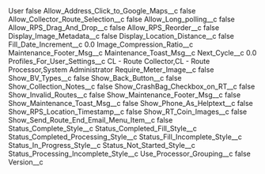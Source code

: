 <?xml version="1.0" encoding="UTF-8"?>
<CustomMetadata xmlns="http://soap.sforce.com/2006/04/metadata" xmlns:xsi="http://www.w3.org/2001/XMLSchema-instance" xmlns:xsd="http://www.w3.org/2001/XMLSchema">
    <label>User</label>
    <protected>false</protected>
    <values>
        <field>Allow_Address_Click_to_Google_Maps__c</field>
        <value xsi:type="xsd:boolean">false</value>
    </values>
    <values>
        <field>Allow_Collector_Route_Selection__c</field>
        <value xsi:type="xsd:boolean">false</value>
    </values>
    <values>
        <field>Allow_Long_polling__c</field>
        <value xsi:type="xsd:boolean">false</value>
    </values>
    <values>
        <field>Allow_RPS_Drag_And_Drop__c</field>
        <value xsi:type="xsd:boolean">false</value>
    </values>
    <values>
        <field>Allow_RPS_Reorder__c</field>
        <value xsi:type="xsd:boolean">false</value>
    </values>
    <values>
        <field>Display_Image_Metadata__c</field>
        <value xsi:type="xsd:boolean">false</value>
    </values>
    <values>
        <field>Display_Location_Distance__c</field>
        <value xsi:type="xsd:boolean">false</value>
    </values>
    <values>
        <field>Fill_Date_Increment__c</field>
        <value xsi:type="xsd:double">0.0</value>
    </values>
    <values>
        <field>Image_Compression_Ratio__c</field>
        <value xsi:nil="true"/>
    </values>
    <values>
        <field>Maintenance_Footer_Msg__c</field>
        <value xsi:nil="true"/>
    </values>
    <values>
        <field>Maintenance_Toast_Msg__c</field>
        <value xsi:nil="true"/>
    </values>
    <values>
        <field>Next_Cycle__c</field>
        <value xsi:type="xsd:double">0.0</value>
    </values>
    <values>
        <field>Profiles_For_User_Settings__c</field>
        <value xsi:type="xsd:string">CL - Route Collector,CL - Route Processor,System Administrator</value>
    </values>
    <values>
        <field>Require_Meter_Image__c</field>
        <value xsi:type="xsd:boolean">false</value>
    </values>
    <values>
        <field>Show_BV_Types__c</field>
        <value xsi:type="xsd:boolean">false</value>
    </values>
    <values>
        <field>Show_Back_Button__c</field>
        <value xsi:type="xsd:boolean">false</value>
    </values>
    <values>
        <field>Show_Collection_Notes__c</field>
        <value xsi:type="xsd:boolean">false</value>
    </values>
    <values>
        <field>Show_CrashBag_Checkbox_on_RT__c</field>
        <value xsi:type="xsd:boolean">false</value>
    </values>
    <values>
        <field>Show_Invalid_Routes__c</field>
        <value xsi:type="xsd:boolean">false</value>
    </values>
    <values>
        <field>Show_Maintenance_Footer_Msg__c</field>
        <value xsi:type="xsd:boolean">false</value>
    </values>
    <values>
        <field>Show_Maintenance_Toast_Msg__c</field>
        <value xsi:type="xsd:boolean">false</value>
    </values>
    <values>
        <field>Show_Phone_As_Helptext__c</field>
        <value xsi:type="xsd:boolean">false</value>
    </values>
    <values>
        <field>Show_RPS_Location_Timestamp__c</field>
        <value xsi:type="xsd:boolean">false</value>
    </values>
    <values>
        <field>Show_RT_Coin_Images__c</field>
        <value xsi:type="xsd:boolean">false</value>
    </values>
    <values>
        <field>Show_Send_Route_End_Email_Menu_Item__c</field>
        <value xsi:type="xsd:boolean">false</value>
    </values>
    <values>
        <field>Status_Complete_Style__c</field>
        <value xsi:nil="true"/>
    </values>
    <values>
        <field>Status_Completed_Fill_Style__c</field>
        <value xsi:nil="true"/>
    </values>
    <values>
        <field>Status_Completed_Processing_Style__c</field>
        <value xsi:nil="true"/>
    </values>
    <values>
        <field>Status_Fill_Incomplete_Style__c</field>
        <value xsi:nil="true"/>
    </values>
    <values>
        <field>Status_In_Progress_Style__c</field>
        <value xsi:nil="true"/>
    </values>
    <values>
        <field>Status_Not_Started_Style__c</field>
        <value xsi:nil="true"/>
    </values>
    <values>
        <field>Status_Processing_Incomplete_Style__c</field>
        <value xsi:nil="true"/>
    </values>
    <values>
        <field>Use_Processor_Grouping__c</field>
        <value xsi:type="xsd:boolean">false</value>
    </values>
    <values>
        <field>Version__c</field>
        <value xsi:nil="true"/>
    </values>
</CustomMetadata>
